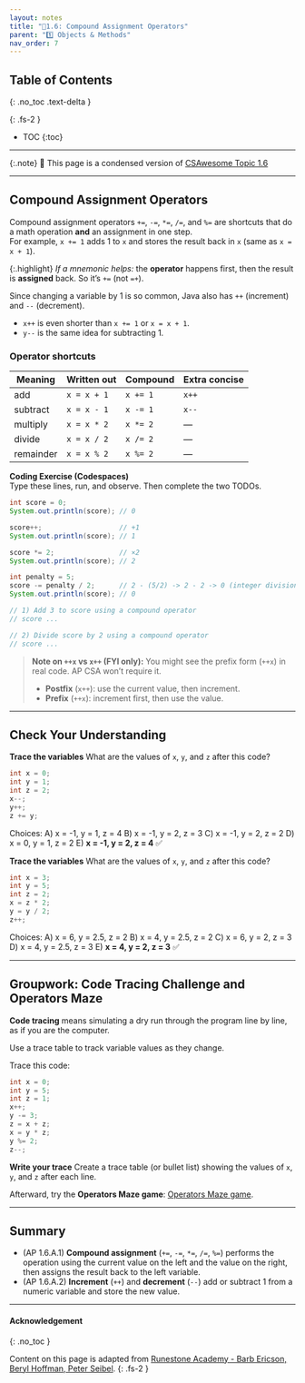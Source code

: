 ```yaml
---
layout: notes
title: "📓1.6: Compound Assignment Operators" 
parent: "1️⃣ Objects & Methods"
nav_order: 7
---
```


## Table of Contents
{: .no_toc .text-delta }

{: .fs-2 }
- TOC
{:toc}

---

{:.note}
📖 This page is a condensed version of [CSAwesome Topic 1.6](https://runestone.academy/ns/books/published/csawesome2/topic-1-6-compound-operators.html) 

---

<!--
As a class, brainstorm some examples of how people use shortcuts. Shortcuts for any purpose are acceptable for this intro activity. 
-->

## Compound Assignment Operators 

Compound assignment operators `+=`, `-=`, `*=`, `/=`, and `%=` are shortcuts that do a math operation **and** an assignment in one step.  
For example, `x += 1` adds 1 to `x` and stores the result back in `x` (same as `x = x + 1`).

{:.highlight}
_If a mnemonic helps:_ the **operator** happens first, then the result is **assigned** back. So it’s `+=` (not `=+`).

Since changing a variable by 1 is so common, Java also has `++` (increment) and `--` (decrement).  
- `x++` is even shorter than `x += 1` or `x = x + 1`.  
- `y--` is the same idea for subtracting 1.

### Operator shortcuts

| Meaning        | Written out      | Compound | Extra concise |
|---|---|---|---|
| add            | `x = x + 1`      | `x += 1` | `x++` |
| subtract       | `x = x - 1`      | `x -= 1` | `x--` |
| multiply       | `x = x * 2`      | `x *= 2` | — |
| divide         | `x = x / 2`      | `x /= 2` | — |
| remainder      | `x = x % 2`      | `x %= 2` | — |

<div class="task" markdown="block">

**Coding Exercise (Codespaces)**  
Type these lines, run, and observe. Then complete the two TODOs.

```java
int score = 0;
System.out.println(score); // 0

score++;                   // +1
System.out.println(score); // 1

score *= 2;                // ×2
System.out.println(score); // 2

int penalty = 5;
score -= penalty / 2;      // 2 - (5/2) -> 2 - 2 -> 0 (integer division)
System.out.println(score); // 0

// 1) Add 3 to score using a compound operator
// score ...

// 2) Divide score by 2 using a compound operator
// score ...
````

</div>

> **Note on `++x` vs `x++` (FYI only):**
> You might see the prefix form (`++x`) in real code. AP CSA won’t require it.
>
> * **Postfix** (`x++`): use the current value, then increment.
> * **Prefix** (`++x`): increment first, then use the value.

---

## Check Your Understanding

<div class="task" markdown="block">

**Trace the variables**
What are the values of `x`, `y`, and `z` after this code?

```java
int x = 0;
int y = 1;
int z = 2;
x--;
y++;
z += y;
```

Choices:
A) x = -1, y = 1, z = 4
B) x = -1, y = 2, z = 3
C) x = -1, y = 2, z = 2
D) x = 0,  y = 1, z = 2
E) **x = -1, y = 2, z = 4** ✅

</div>

<div class="task" markdown="block">

**Trace the variables**
What are the values of `x`, `y`, and `z` after this code?

```java
int x = 3;
int y = 5;
int z = 2;
x = z * 2;
y = y / 2;
z++;
```

Choices:
A) x = 6, y = 2.5, z = 2
B) x = 4, y = 2.5, z = 2
C) x = 6, y = 2,   z = 3
D) x = 4, y = 2.5, z = 3
E) **x = 4, y = 2, z = 3** ✅

</div>

---

## Groupwork: Code Tracing Challenge and Operators Maze

**Code tracing** means simulating a dry run through the program line by line, as if you are the computer.

Use a trace table to track variable values as they change.

Trace this code:

```java
int x = 0;
int y = 5;
int z = 1;
x++;
y -= 3;
z = x + z;
x = y * z;
y %= 2;
z--;
```

<div class="task" markdown="block">

**Write your trace**
Create a trace table (or bullet list) showing the values of `x`, `y`, and `z` after each line.

</div>

Afterward, try the **Operators Maze game**: <a href="https://docs.google.com/document/d/1ZjA8oKeo8FYx2nXX4OOq5lUihopIQQ_HY-eoE5yZkk8/edit?usp=sharing" target="_blank" style="text-decoration:underline">Operators Maze game</a>.

---

## Summary

* (AP 1.6.A.1) **Compound assignment** (`+=`, `-=`, `*=`, `/=`, `%=`) performs the operation using the current value on the left and the value on the right, then assigns the result back to the left variable.
* (AP 1.6.A.2) **Increment** (`++`) and **decrement** (`--`) add or subtract 1 from a numeric variable and store the new value.

---

#### Acknowledgement
{: .no_toc }

Content on this page is adapted from [Runestone Academy - Barb Ericson, Beryl Hoffman, Peter Seibel](https://runestone.academy/ns/books/published/csawesome2/csawesome2.html).
{: .fs-2 }
